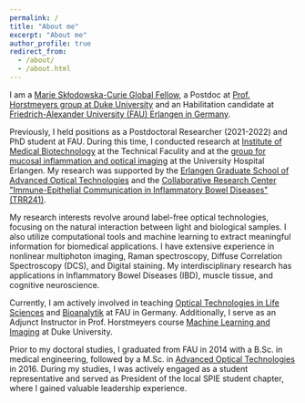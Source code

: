 ```yaml
---
permalink: /
title: "About me"
excerpt: "About me"
author_profile: true
redirect_from: 
  - /about/
  - /about.html
---
```


I am a [Marie Skłodowska-Curie Global Fellow](https://marie-sklodowska-curie-actions.ec.europa.eu/news/marie-sklodowska-curie-actions-award-eu257-million-to-postdoctoral-fellows-in-2022), a Postdoc at [Prof. Horstmeyers group at Duke University](https://horstmeyer.pratt.duke.edu/people/lucas-kreiss) and an Habilitation candidate at [Friedrich-Alexander University (FAU) Erlangen in Germany](https://www.tf.fau.eu/). 

Previously, I held positions as a Postdoctoral Researcher (2021-2022) and PhD student at FAU. During this time, I conducted research at [Institute of Medical Biotechnology](https://www.mbt.tf.fau.de/person/lucas-kreiss/) at the Technical Faculity and at the [group for mucosal inflammation and optical imaging](https://www.medizin1.uk-erlangen.de/forschung/arbeitsgruppen/ag-prof-m-waldner/)  at the University Hospital Erlangen. My research was supported by the [Erlangen Graduate School of Advanced Optical Technologies](https://www.saot.fau.de/) and the [Collaborative Research Center "Immune-Epithelial Communication in Inflammatory Bowel Diseases" (TRR241)](https://transregio241-en.webspace.rrze.de/).

My research interests revolve around label-free optical technologies, focusing on the natural interaction between light and biological samples. I also utilize computational tools and machine learning to extract meaningful information for biomedical applications. I have extensive experience in nonlinear multiphoton imaging, Raman spectroscopy, Diffuse Correlation Spectroscopy (DCS), and Digital staining. My interdisciplinary research has applications in Inflammatory Bowel Diseases (IBD), muscle tissue, and cognitive neuroscience.

Currently, I am actively involved in teaching [Optical Technologies in Life Sciences](https://www.campo.fau.de/qisserver/pages/startFlow.xhtml?_flowId=detailView-flow&unitId=87849&periodId=395) and [Bioanalytik](https://www.campo.fau.de/qisserver/pages/startFlow.xhtml?_flowId=detailView-flow&unitId=104747&periodId=387) at FAU in Germany. Additionally, I serve as an Adjunct Instructor in Prof. Horstmeyers course [Machine Learning and Imaging](https://deepimaging.github.io/syllabus/) at Duke University.

Prior to my doctoral studies, I graduated from FAU in 2014 with a B.Sc. in medical engineering, followed by a M.Sc. in [Advanced Optical Technologies](https://www.maot.studium.fau.de/) in 2016. During my studies, I was actively engaged as a student representative and served as President of the local SPIE student chapter, where I gained valuable leadership experience.

